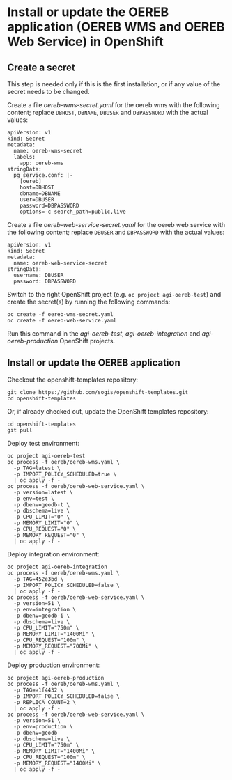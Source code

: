 # Install or update the OEREB application (OEREB WMS and OEREB Web Service) in OpenShift

## Create a secret

This step is needed only if this is the first installation, or if any value of the secret needs to be changed.

Create a file *oereb-wms-secret.yaml* for the oereb wms with the following content; replace `DBHOST`, `DBNAME`, `DBUSER` and `DBPASSWORD` with the actual values:
```
apiVersion: v1
kind: Secret
metadata:
  name: oereb-wms-secret
  labels:
    app: oereb-wms
stringData:
  pg_service.conf: |-
    [oereb]
    host=DBHOST
    dbname=DBNAME
    user=DBUSER
    password=DBPASSWORD
    options=-c search_path=public,live
```
Create a file *oereb-web-service-secret.yaml* for the oereb web service with the following content; replace `DBUSER` and `DBPASSWORD` with the actual values:
```
apiVersion: v1
kind: Secret
metadata:
  name: oereb-web-service-secret
stringData:
  username: DBUSER
  password: DBPASSWORD
```

Switch to the right OpenShift project (e.g. `oc project agi-oereb-test`) and create the secret(s) by running the following commands:
```
oc create -f oereb-wms-secret.yaml
oc create -f oereb-web-service.yaml
```

Run this command in the *agi-oereb-test*, *agi-oereb-integration* and *agi-oereb-production* OpenShift projects.


## Install or update the OEREB application

Checkout the openshift-templates repository:

```
git clone https://github.com/sogis/openshift-templates.git
cd openshift-templates
```

Or, if already checked out, update the OpenShift templates repository:

```
cd openshift-templates
git pull
```


Deploy test environment:

```
oc project agi-oereb-test
oc process -f oereb/oereb-wms.yaml \
  -p TAG=latest \
  -p IMPORT_POLICY_SCHEDULED=true \
  | oc apply -f -
oc process -f oereb/oereb-web-service.yaml \
  -p version=latest \
  -p env=test \
  -p dbenv=geodb-t \
  -p dbschema=live \
  -p CPU_LIMIT="0" \
  -p MEMORY_LIMIT="0" \
  -p CPU_REQUEST="0" \
  -p MEMORY_REQUEST="0" \
  | oc apply -f -
```

Deploy integration environment:

```
oc project agi-oereb-integration
oc process -f oereb/oereb-wms.yaml \
  -p TAG=452e3bd \
  -p IMPORT_POLICY_SCHEDULED=false \
  | oc apply -f -
oc process -f oereb/oereb-web-service.yaml \
  -p version=51 \
  -p env=integration \
  -p dbenv=geodb-i \
  -p dbschema=live \
  -p CPU_LIMIT="750m" \
  -p MEMORY_LIMIT="1400Mi" \
  -p CPU_REQUEST="100m" \
  -p MEMORY_REQUEST="700Mi" \
  | oc apply -f -
```

Deploy production environment:

```
oc project agi-oereb-production
oc process -f oereb/oereb-wms.yaml \
  -p TAG=a1f4432 \
  -p IMPORT_POLICY_SCHEDULED=false \
  -p REPLICA_COUNT=2 \
  | oc apply -f -
oc process -f oereb/oereb-web-service.yaml \
  -p version=51 \
  -p env=production \
  -p dbenv=geodb
  -p dbschema=live \
  -p CPU_LIMIT="750m" \
  -p MEMORY_LIMIT="1400Mi" \
  -p CPU_REQUEST="100m" \
  -p MEMORY_REQUEST="1400Mi" \
  | oc apply -f -
```
